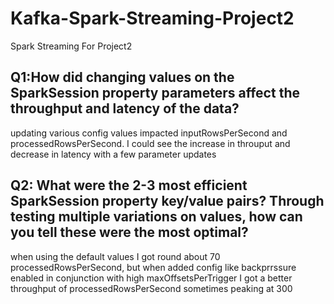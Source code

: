 # Kafka-Spark-Streaming-Project2

Spark Streaming For Project2

## Q1:How did changing values on the SparkSession property parameters affect the throughput and latency of the data?

updating various config values impacted inputRowsPerSecond and processedRowsPerSecond. I could see the increase in throuput and decrease in latency with a few parameter updates

## Q2: What were the 2-3 most efficient SparkSession property key/value pairs? Through testing multiple variations on values, how can you tell these were the most optimal?

when using the default values I got round about 70 processedRowsPerSecond, but when added config like backprrssure enabled in conjunction with high maxOffsetsPerTrigger I got a better throughput of processedRowsPerSecond sometimes peaking at 300
